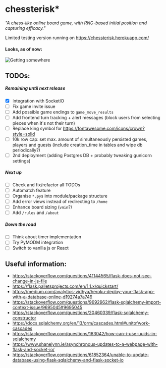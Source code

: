 # chessterisk*
*"A chess-like online board game, with RNG-based initial position and capturing efficacy."*

Limited testing version running on https://chessterisk.herokuapp.com/

#### Looks, as of now:

![Getting somewhere](https://media.giphy.com/media/jgH1X6U5U7EiQJtAHu/giphy.gif)

## TODOs:

##### Remaining until next release
- [x] Integration with SocketIO
- [ ] Fix game invite issue
- [ ] Add possible game endings to `game_move_results`
- [ ] Add frontend turn tracking + alert messages (block users from selecting pieces when it's not their turn)
- [ ] Replace king symbol for https://fontawesome.com/icons/crown?style=solid
- [ ] 10k row cap: set max. amount of simultaneously persisted games, players and guests (include creation_time in tables and wipe db periodically?)
- [ ] 2nd deployment (adding Postgres DB + probably tweaking gunicorn settings)

##### Next up
- [ ] Check and fix/refactor all TODOs
- [ ] Automatch feature
- [ ] Organise `*.py`s into module/package structure
- [ ] Add error views instead of redirecting to `/home`
- [ ] Enhance board sizing (`vmin`?)
- [ ] Add `/rules` and `/about`

##### Down the road
- [ ] Think about timer implementation
- [ ] Try PyMODM integration
- [ ] Switch to vanilla js or React

## Useful information:
* https://stackoverflow.com/questions/41144565/flask-does-not-see-change-in-js-file
* https://flask.palletsprojects.com/en/1.1.x/quickstart/
* https://medium.com/analytics-vidhya/heroku-deploy-your-flask-app-with-a-database-online-d19274a7a749
* https://stackoverflow.com/questions/9692962/flask-sqlalchemy-import-context-issue/9695045#9695045
* https://stackoverflow.com/questions/20460339/flask-sqlalchemy-constructor
* https://docs.sqlalchemy.org/en/13/orm/cascades.html#unitofwork-cascades
* https://stackoverflow.com/questions/183042/how-can-i-use-uuids-in-sqlalchemy
* https://www.shanelynn.ie/asynchronous-updates-to-a-webpage-with-flask-and-socket-io/
* https://stackoverflow.com/questions/61852364/unable-to-update-database-using-flask-sqlalchemy-and-flask-socket-io
